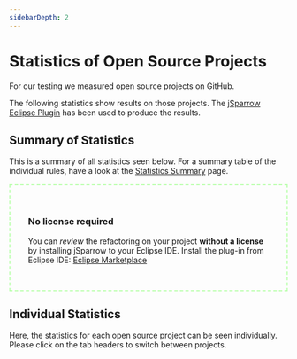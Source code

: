 ```yaml
---
sidebarDepth: 2
---
```


# Statistics of Open Source Projects

For our testing we measured open source projects on GitHub.

The following statistics show results on those projects.
The [jSparrow Eclipse Plugin](/eclipse/getting-started.html) has been used to produce the results.

<h2>Summary of Statistics</h2>

This is a summary of all statistics seen below. For a summary table of the individual rules, have a look at the [Statistics Summary](/statistics/statistics-summary.html) page. 

<StatisticsSummary />

<div style="border: 2px dashed rgb(189 255 176);padding: 2rem;margin:1rem 0;">

### No license required
You can *review* the refactoring on your project **without a license** by installing jSparrow to your Eclipse IDE.
Install the plug-in from Eclipse IDE: [Eclipse Marketplace](https://marketplace.eclipse.org/content/jsparrow)

</div>

<h2>Individual Statistics</h2>

Here, the statistics for each open source project can be seen individually. Please click on the tab headers to switch between projects. 

<open-source-statistics />
